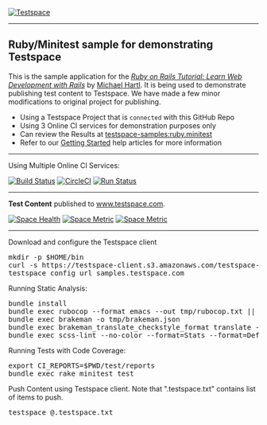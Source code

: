 [![Testspace](https://www.testspace.com/img/Testspace.png)](https://www.testspace.com)

***

## Ruby/Minitest sample for demonstrating Testspace

This is the sample application for the [*Ruby on Rails Tutorial: Learn Web Development with Rails*](http://www.railstutorial.org/) by [Michael Hartl](http://www.michaelhartl.com/). It is being used to demonstrate publishing test content to Testspace.
We have made a few minor modifications to original project for publishing.

  * Using a Testspace Project that is `connected` with this GitHub Repo
  * Using 3 Online CI services for demonstration purposes only
  * Can review the Results at [testspace-samples:ruby.minitest](https://samples.testspace.com/projects/testspace-samples:ruby.minitest)  
  * Refer to our [Getting Started](https://help.testspace.com/getting-started) help articles for more information

***
Using Multiple Online CI Services:

[![Build Status](https://travis-ci.org/testspace-samples/ruby.minitest.svg?branch=master)](https://travis-ci.org/testspace-samples/ruby.minitest)
[![CircleCI](https://circleci.com/gh/testspace-samples/ruby.minitest/tree/master.svg?style=svg)](https://circleci.com/gh/testspace-samples/ruby.minitest/tree/master)
[![Run Status](https://api.shippable.com/projects/5703dabb2a8192902e1b99ce/badge?branch=master)](https://app.shippable.com/projects/5703dabb2a8192902e1b99ce)


***
**Test Content** published to www.testspace.com.

[![Space Health](https://samples.testspace.com/spaces/676/badge?token=684631c7573f9c1b24ae5b5b3ff3279ffb5130e6)](https://samples.testspace.com/spaces/676 "Test Cases")
[![Space Metric](https://samples.testspace.com/spaces/676/metrics/604/badge?token=747a8f49a00ccb7f52774fefe880135fad079fd3)](https://samples.testspace.com/spaces/676/schema/Code%20Coverage "Code Coverage (lines)")
[![Space Metric](https://samples.testspace.com/spaces/676/metrics/605/badge?token=df4662fc7ddf431c04dc95a79716fae91346d3dc)](https://samples.testspace.com/spaces/676/schema/Static%20Analysis "Static Analysis (issues)")

***

Download and configure the Testspace client 

<pre>
mkdir -p $HOME/bin
curl -s https://testspace-client.s3.amazonaws.com/testspace-linux.tgz | tar -zxvf- -C $HOME/bin
testspace config url samples.testspace.com
</pre>


Running Static Analysis:

<pre>
bundle install
bundle exec rubocop --format emacs --out tmp/rubocop.txt || true
bundle exec brakeman -o tmp/brakeman.json
bundle exec brakeman_translate_checkstyle_format translate --file="tmp/brakeman.json" > tmp/brakeman_checkstyle.xml
bundle exec scss-lint --no-color --format=Stats --format=Default --out=tmp/scss-lint.txt  app/assets/stylesheets/ || true
</pre>

Running Tests with Code Coverage:

<pre>
export CI_REPORTS=$PWD/test/reports
bundle exec rake minitest test
</pre>

Push Content using Testspace client. Note that ".testspace.txt" contains list of items to push.

<pre>
testspace @.testspace.txt
</pre>
